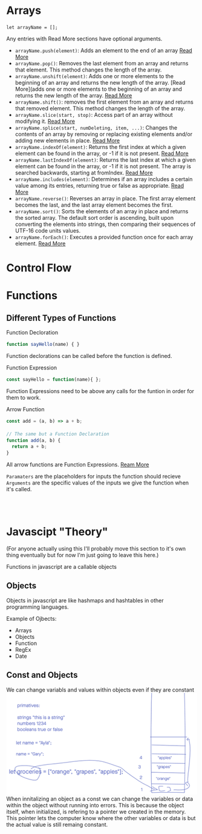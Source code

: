 
# Arrays
```
let arrayName = [];
```

Any entries with Read More sections have optional arguments.
- `arrayName.push(element)`: Adds an element to the end of an array [Read More](https://developer.mozilla.org/en-US/docs/Web/JavaScript/Reference/Global_Objects/Array/push)
- `arrayName.pop()`: Removes the last element from an array and returns that element. This method changes the length of the array.
- `arrayName.unshift(element)`: Adds one or more elements to the beginning of an array and returns the new length of the array. [Read More](adds one or more elements to the beginning of an array and returns the new length of the array. [Read More](https://developer.mozilla.org/en-US/docs/Web/JavaScript/Reference/Global_Objects/Array/unshift)
- `arrayName.shift()`: removes the first element from an array and returns that removed element. This method changes the length of the array.
- `arrayName.slice(start, stop)`: Access part of an array without modifying it. [Read More](https://developer.mozilla.org/en-US/docs/Web/JavaScript/Reference/Global_Objects/Array/slice)
- `arrayName.splice(start, numDeleting, item, ...)`: Changes the contents of an array by removing or replacing existing elements and/or adding new elements in place. [Read More](https://developer.mozilla.org/en-US/docs/Web/JavaScript/Reference/Global_Objects/Array/splice)
- `arrayName.indexOf(element)`: Returns the first index at which a given element can be found in the array, or -1 if it is not present. [Read More](https://developer.mozilla.org/en-US/docs/Web/JavaScript/Reference/Global_Objects/Array/indexOf)
- `arrayName.lastIndexOf(element)`: Returns the last index at which a given element can be found in the array, or -1 if it is not present. The array is searched backwards, starting at fromIndex. [Read More](https://developer.mozilla.org/en-US/docs/Web/JavaScript/Reference/Global_Objects/Array/lastIndexOf)
- `arrayName.includes(element)`: Determines if an array includes a certain value among its entries, returning true or false as appropriate. [Read More](https://developer.mozilla.org/en-US/docs/Web/JavaScript/Reference/Global_Objects/Array/includes)
- `arrayName.reverse()`: Reverses an array in place. The first array element becomes the last, and the last array element becomes the first.
- `arrayName.sort()`: Sorts the elements of an array in place and returns the sorted array. The default sort order is ascending, built upon converting the elements into strings, then comparing their sequences of UTF-16 code units values.
- `arrayName.forEach()`: Executes a provided function once for each array element. [Read More](https://developer.mozilla.org/en-US/docs/Web/JavaScript/Reference/Global_Objects/Array/forEach)

# Control Flow


# Functions
## Different Types of Functions
Function Decloration
```js
function sayHello(name) { }
```
Function declorations can be called before the function is defined. 

Function Expression
```js
const sayHello = function(name){ };
```
Function Expressions need to be above any calls for the funtion in order for them to work. 

Arrow Function
```js
const add = (a, b) => a + b;

// The same but a Function Declaration
function add(a, b) {
  return a + b;
}
```
All arrow functions are Function Expressions. [Ream More](https://developer.mozilla.org/en-US/docs/Web/JavaScript/Reference/Functions/Arrow_functions)

`Paramaters` are the placeholders for inputs the function should recieve
`Arguments` are the specific values of the inputs we give the function when it's called. 


<br />
<br />

# Javascipt "Theory"
(For anyone actually using this I'll probably move this section to it's own thing eventually but for now I'm just going to leave this here.)


Functions in javascript are a callable objects

## Objects
Objects in javascript are like hashmaps and hashtables in other programming languages. 

Example of Ojbects:
- Arrays
- Objects 
- Function
- RegEx
- Date

## Const and Objects

We can change variabls and values within objects even if they are constant
![Image](Images/image.png)
When innitalizing an object as a const we can change the variables or data within the object without running into errors. This is because the object itself, when initialized, is refering to a pointer we created in the memory. This pointer lets the computer know where the other variables or data is but the actual value is still remaing constant. 


